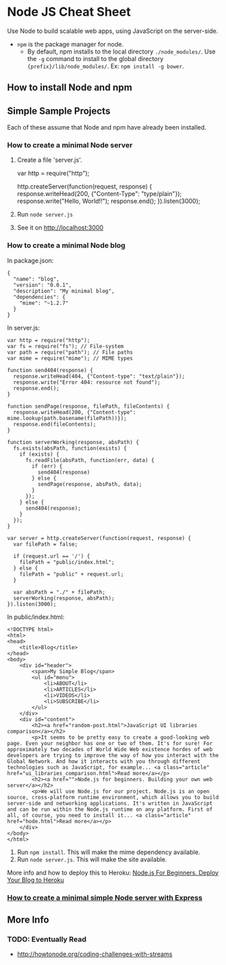 # Node JS Cheat Sheet
Use Node to build scalable web apps, using JavaScript on the server-side.

- `npm` is the package manager for node.
  - By default, npm installs to the local directory `./node_modules/`. Use the `-g` command to install to the global directory `{prefix}/lib/node_modules/`. Ex: `npm install -g bower`.



## How to install Node and npm



## Simple Sample Projects
Each of these assume that Node and npm have already been installed.

### How to create a minimal Node server

1. Create a file 'server.js'.

    var http = require("http");

    http.createServer(function(request, response) {
      response.writeHead(200, {"Content-Type": "type/plain"});
      response.write("Hello, World!!");
      response.end();
    }).listen(3000);

2. Run `node server.js`
3. See it on [http://localhost:3000](http://localhost:3000)


### How to create a minimal Node blog

In package.json:

    {
      "name": "blog",
      "version": "0.0.1",
      "description": "My minimal blog",
      "dependencies": {
        "mime": "~1.2.7"
      }
    }

In server.js:

    var http = require("http");
    var fs = require("fs"); // File-system
    var path = require("path"); // File paths
    var mime = require("mime"); // MIME types

    function send404(response) {
      response.writeHead(404, {"Content-type": "text/plain"});
      response.write("Error 404: resource not found");
      response.end();
    }

    function sendPage(response, filePath, fileContents) {
      response.writeHead(200, {"Content-type": mime.lookup(path.basename(filePath))});
      response.end(fileContents);
    }

    function serverWorking(response, absPath) {
      fs.exists(absPath, function(exists) {
        if (exists) {
          fs.readFile(absPath, function(err, data) {
            if (err) {
              send404(response)
            } else {
              sendPage(response, absPath, data);
            }
          });
        } else {
          send404(response);
        }
      });
    }

    var server = http.createServer(function(request, response) {
      var filePath = false;

      if (request.url == '/') {
        filePath = "public/index.html";
      } else {
        filePath = "public" + request.url;
      }

      var absPath = "./" + filePath;
      serverWorking(response, absPath);
    }).listen(3000);

In public/index.html:

    <!DOCTYPE html>
    <html>
    <head>
        <title>Blog</title>
    </head>
    <body>
        <div id="header">
            <span>My Simple Blog</span>
            <ul id="menu">
                <li>ABOUT</li>
                <li>ARTICLES</li>
                <li>VIDEOS</li>
                <li>SUBSCRIBE</li>
            </ul>
        </div>
        <div id="content">
            <h2><a href="random-post.html">JavaScript UI libraries comparison</a></h2>
            <p>It seems to be pretty easy to create a good-looking web page. Even your neighbor has one or two of them. It's for sure! For approximately two decades of World Wide Web existence hordes of web developers are trying to improve the way of how you interact with the Global Network. And how it interacts with you through different technologies such as JavaScript, for example... <a class="article" href="ui_libraries_comparison.html">Read more</a></p>
            <h2><a href="">Node.js for beginners. Building your own web server</a></h2>
            <p>We will use Node.js for our project. Node.js is an open source, cross-platform runtime environment, which allows you to build server-side and networking applications. It's written in JavaScript and can be run within the Node.js runtime on any platform. First of all, of course, you need to install it... <a class="article" href="hode.html">Read more</a></p>
        </div>
    </body>
    </html>

1. Run `npm install`. This will make the mime dependency available.
2. Run `node server.js`. This will make the site available.

More info and how to deploy this to Heroku: [Node.js For Beginners. Deploy Your Blog to Heroku](http://howtonode.org/deploy-blog-to-heroku)


### [How to create a minimal simple Node server with Express](https://github.com/danialgoodwin/dev/tree/master/web/tool/node-js/app-sample/minimal-node-express-server)




## More Info


### TODO: Eventually Read
- http://howtonode.org/coding-challenges-with-streams
